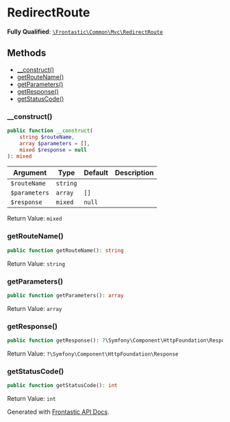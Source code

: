 #  RedirectRoute

**Fully Qualified**: [`\Frontastic\Common\Mvc\RedirectRoute`](../../../src/php/Mvc/RedirectRoute.php)

## Methods

* [__construct()](#__construct)
* [getRouteName()](#getroutename)
* [getParameters()](#getparameters)
* [getResponse()](#getresponse)
* [getStatusCode()](#getstatuscode)

### __construct()

```php
public function __construct(
    string $routeName,
    array $parameters = [],
    mixed $response = null
): mixed
```

Argument|Type|Default|Description
--------|----|-------|-----------
`$routeName`|`string`||
`$parameters`|`array`|`[]`|
`$response`|`mixed`|`null`|

Return Value: `mixed`

### getRouteName()

```php
public function getRouteName(): string
```

Return Value: `string`

### getParameters()

```php
public function getParameters(): array
```

Return Value: `array`

### getResponse()

```php
public function getResponse(): ?\Symfony\Component\HttpFoundation\Response
```

Return Value: `?\Symfony\Component\HttpFoundation\Response`

### getStatusCode()

```php
public function getStatusCode(): int
```

Return Value: `int`

Generated with [Frontastic API Docs](https://github.com/FrontasticGmbH/apidocs).
